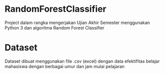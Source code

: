 # RandomForestClassifier
Project dalam rangka mengerjakan Ujian Akhir Semester menggunakan Python 3 dan algoritma Random Forest Classifier

# Dataset
Dataset dibuat menggunakan file .csv (excel) dengan data efektifitas belajar mahasiswa dengan berbagai umur dan jam mulai pelajaran
